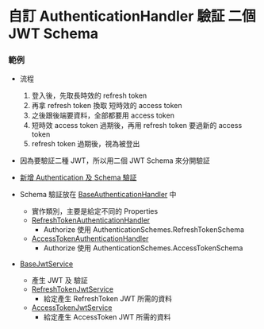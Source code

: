# 自訂 AuthenticationHandler 驗証 二個 JWT Schema

### 範例

-   流程

    1. 登入後，先取長時效的 refresh token
    2. 再拿 refresh token 換取 短時效的 access token
    3. 之後跟後端要資料，全部都要用 access token
    4. 短時效 access token 過期後，再用 refresh token 要過新的 access token
    5. refresh token 過期後，視為被登出

-   因為要驗証二種 JWT，所以用二個 JWT Schema 來分開驗証
-   [新增 Authentication 及 Schema 驗証](https://github.com/ragnakuei/ReserveRoom/blob/master/WebApiServer/Infra/JwtServiceHelper.cs)

-   Schema 驗証放在 [BaseAuthenticationHandler](https://github.com/ragnakuei/ReserveRoom/blob/master/WebApiServer/Infra/BaseAuthenticationHandler.cs) 中
    -   實作類別，主要是給定不同的 Properties
    -   [RefreshTokenAuthenticationHandler](https://github.com/ragnakuei/ReserveRoom/blob/master/WebApiServer/Jwt/RefreshTokenAuthenticationHandler.cs)
        -   Authorize 使用 AuthenticationSchemes.RefreshTokenSchema
    -   [AccessTokenAuthenticationHandler](https://github.com/ragnakuei/ReserveRoom/blob/master/WebApiServer/Jwt/AccessTokenAuthenticationHandler.cs)
        -   Authorize 使用 AuthenticationSchemes.AccessTokenSchema
-   [BaseJwtService](https://github.com/ragnakuei/ReserveRoom/blob/master/WebApiServer/Jwt/BaseJwtService.cs)
    -   產生 JWT 及 驗証
    -   [RefreshTokenJwtService](https://github.com/ragnakuei/ReserveRoom/blob/master/WebApiServer/Jwt/RefreshTokenJwtService.cs)
        -   給定產生 RefreshToken JWT 所需的資料
    -   [AccessTokenJwtService](https://github.com/ragnakuei/ReserveRoom/blob/master/WebApiServer/Jwt/AccessTokenJwtService.cs)
        -   給定產生 AccessToken JWT 所需的資料
